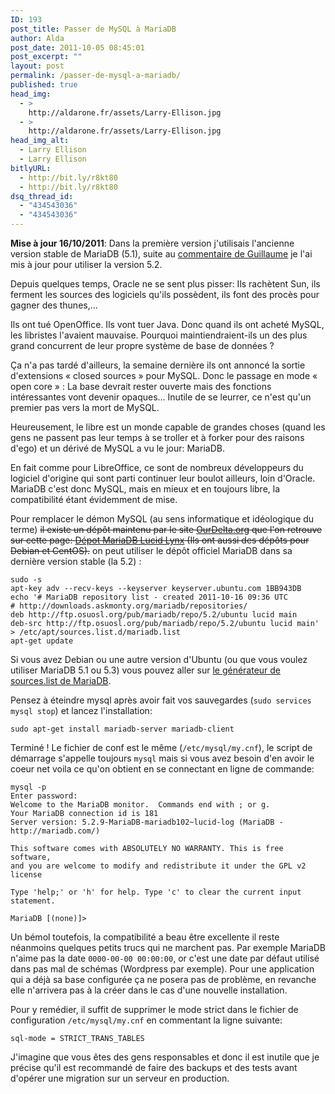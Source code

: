 ```yaml
---
ID: 193
post_title: Passer de MySQL à MariaDB
author: Alda
post_date: 2011-10-05 08:45:01
post_excerpt: ""
layout: post
permalink: /passer-de-mysql-a-mariadb/
published: true
head_img:
  - >
    http://aldarone.fr/assets/Larry-Ellison.jpg
  - >
    http://aldarone.fr/assets/Larry-Ellison.jpg
head_img_alt:
  - Larry Ellison
  - Larry Ellison
bitlyURL:
  - http://bit.ly/r8kt80
  - http://bit.ly/r8kt80
dsq_thread_id:
  - "434543036"
  - "434543036"
---
```

<p><strong>Mise à jour 16/10/2011</strong>: Dans la première version j'utilisais l'ancienne version stable de MariaDB (5.1), suite au <a href="http://aldarone.fr/passer-de-mysql-a-mariadb/#comment-335383041">commentaire de Guillaume</a> je l'ai mis à jour pour utiliser la version 5.2.</p>

<p>Depuis quelques temps, Oracle ne se sent plus pisser: Ils rachètent Sun, ils ferment les sources des logiciels qu'ils possèdent, ils font des procès pour gagner des thunes,...</p>

<p>Ils ont tué OpenOffice. Ils vont tuer Java. Donc quand ils ont acheté MySQL, les libristes l'avaient mauvaise. Pourquoi maintiendraient-ils un des plus grand concurrent de leur propre système de base de données ?</p>

<p>Ça n'a pas tardé d'ailleurs, la semaine dernière ils ont annoncé la sortie d'extensions « closed sources » pour MySQL. Donc le passage en mode « open core » : La base devrait rester ouverte mais des fonctions intéressantes vont devenir opaques... Inutile de se leurrer, ce n'est qu'un premier pas vers la mort de MySQL.</p>

<p>Heureusement, le libre est un monde capable de grandes choses (quand les gens ne passent pas leur temps à se troller et à forker pour des raisons d'ego) et un dérivé de MySQL a vu le jour: MariaDB.</p>

<p>En fait comme pour LibreOffice, ce sont de nombreux développeurs du logiciel d'origine qui sont parti continuer leur boulot ailleurs, loin d'Oracle. MariaDB c'est donc MySQL, mais en mieux et en toujours libre, la compatibilité étant évidemment de mise.</p>

<p>Pour remplacer le démon MySQL (au sens informatique et idéologique du terme) <del datetime="2011-10-16T09:33:05+00:00">il existe un dépôt maintenu par le site <a href="http://ourdelta.org/">OurDelta.org</a> que l'on retrouve sur cette page: <a href="http://nerdvana.us.mirror.ourdelta.org/deb/dists/lucid/mariadb-ourdelta/">Dépot MariaDB Lucid Lynx</a> (Ils ont aussi des dépôts pour Debian et CentOS).</del> on peut utiliser le dépôt officiel MariaDB dans sa dernière version stable (la 5.2) :</p>

<pre><code>sudo -s
apt-key adv --recv-keys --keyserver keyserver.ubuntu.com 1BB943DB
echo '# MariaDB repository list - created 2011-10-16 09:36 UTC
# http://downloads.askmonty.org/mariadb/repositories/
deb http://ftp.osuosl.org/pub/mariadb/repo/5.2/ubuntu lucid main
deb-src http://ftp.osuosl.org/pub/mariadb/repo/5.2/ubuntu lucid main' &gt; /etc/apt/sources.list.d/mariadb.list
apt-get update
</code></pre>

<p>Si vous avez Debian ou une autre version d'Ubuntu (ou que vous voulez utiliser MariaDB 5.1 ou 5.3) vous pouvez aller sur <a href="http://downloads.askmonty.org/mariadb/repositories/">le générateur de sources.list de MariaDB</a>.</p>

<p>Pensez à éteindre mysql après avoir fait vos sauvegardes (<code>sudo services mysql stop</code>) et lancez l'installation:</p>

<pre><code>sudo apt-get install mariadb-server mariadb-client
</code></pre>

<p>Terminé ! Le fichier de conf est le même (<code>/etc/mysql/my.cnf</code>), le script de démarrage s'appelle toujours <code>mysql</code> mais si vous avez besoin d'en avoir le coeur net voila ce qu'on obtient en se connectant en ligne de commande:</p>

<pre><code>mysql -p
Enter password:
Welcome to the MariaDB monitor.  Commands end with ; or g.
Your MariaDB connection id is 181
Server version: 5.2.9-MariaDB-mariadb102~lucid-log (MariaDB - http://mariadb.com/)

This software comes with ABSOLUTELY NO WARRANTY. This is free software,
and you are welcome to modify and redistribute it under the GPL v2 license

Type 'help;' or 'h' for help. Type 'c' to clear the current input statement.

MariaDB [(none)]&gt;
</code></pre>

<p>Un bémol toutefois, la compatibilité a beau être excellente il reste néanmoins quelques petits trucs qui ne marchent pas. Par exemple MariaDB n'aime pas la date <code>0000-00-00 00:00:00</code>, or c'est une date par défaut utilisé dans pas mal de schémas (Wordpress par exemple). Pour une application qui a déjà sa base configurée ça ne posera pas de problème, en revanche elle n'arrivera pas à la créer dans le cas d'une nouvelle installation.</p>

<p>Pour y remédier, il suffit de supprimer le mode strict dans le fichier de configuration <code>/etc/mysql/my.cnf</code> en commentant la ligne suivante:</p>

<pre><code>sql-mode = STRICT_TRANS_TABLES 
</code></pre>

<p>J'imagine que vous êtes des gens responsables et donc il est inutile que je précise qu'il est recommandé de faire des backups et des tests avant d'opérer une migration sur un serveur en production.</p>
